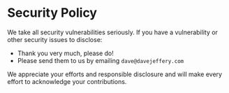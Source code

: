 # Security Policy

We take all security vulnerabilities seriously.
If you have a vulnerability or other security issues to disclose:

- Thank you very much, please do!
- Please send them to us by emailing `dave@davejeffery.com`

We appreciate your efforts and responsible disclosure and will make every effort to acknowledge your contributions.
